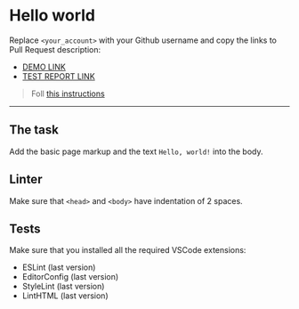 # Hello world

Replace `<your_account>` with your Github username and copy the links to Pull Request description:
- [DEMO LINK](https://VadymTsyndra.github.io/layout_hello-world/)
- [TEST REPORT LINK](https://VadymTsyndra.github.io/layout_hello-world/report/html_report/)

> Foll [this instructions](https://mate-academy.github.io/layout_task-guideline/#how-to-solve-the-layout-tasks-on-github)
___

## The task

Add the basic page markup and the text `Hello, world!` into the body.

## Linter

Make sure that `<head>` and `<body>` have indentation of 2 spaces.

## Tests

Make sure that you installed all the required VSCode extensions:

- ESLint (last version)
- EditorConfig (last version)
- StyleLint (last version)
- LintHTML (last version)
